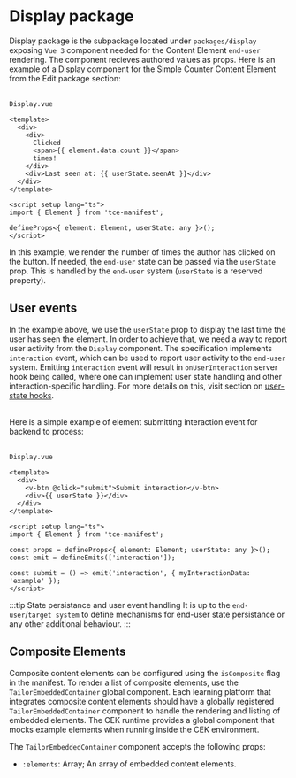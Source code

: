 # Display package

Display package is the subpackage located under `packages/display` exposing
`Vue 3` component needed for the Content Element `end-user` rendering. The
component recieves authored values as props. Here is an example of a Display
component for the Simple Counter Content Element from the Edit package section:

\
`Display.vue`

```vue
<template>
  <div>
    <div>
      Clicked
      <span>{{ element.data.count }}</span>
      times!
    </div>
    <div>Last seen at: {{ userState.seenAt }}</div>
  </div>
</template>

<script setup lang="ts">
import { Element } from 'tce-manifest';

defineProps<{ element: Element, userState: any }>();
</script>
```

In this example, we render the number of times the author has clicked on
the button. If needed, the `end-user` state can be passed via the
`userState` prop. This is handled by the `end-user` system (`userState`
is a reserved property).

## User events

In the example above, we use the `userState` prop to display the last time the
user has seen the element. In order to achieve that, we need a way to report
user activity from the `Display` component. The specification implements
`interaction` event, which can be used to report user activity to the `end-user`
system. Emitting `interaction` event will result in `onUserInteraction` server
hook being called, where one can implement user state handling and other
interaction-specific handling. For more details on this, visit section
on [user-state hooks](./server-package#user-state-hooks).

\
Here is a simple example of element submitting interaction event for backend to
process:

\
`Display.vue`
```vue
<template>
  <div>
    <v-btn @click="submit">Submit interaction</v-btn>
    <div>{{ userState }}</div>
  </div>
</template>

<script setup lang="ts">
import { Element } from 'tce-manifest';

const props = defineProps<{ element: Element; userState: any }>();
const emit = defineEmits(['interaction']);

const submit = () => emit('interaction', { myInteractionData: 'example' });
</script>
```

:::tip State persistance and user event handling
It is up to the `end-user`/`target system` to define mechanisms for end-user
state persistance or any other additional behaviour.
:::

## Composite Elements

Composite content elements can be configured using the `isComposite` flag in the
manifest. To render a list of composite elements, use the `TailorEmbeddedContainer`
global component. Each learning platform that integrates composite content
elements should have a globally registered `TailorEmbeddedContainer` component to
handle the rendering and listing of embedded elements. The CEK runtime provides
a global component that mocks example elements when running inside the CEK environment.

The `TailorEmbeddedContainer` component accepts the following props:
- `:elements`: Array; An array of embedded content elements.
